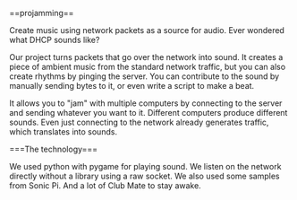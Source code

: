 ==projamming==

Create music using network packets as a source for audio. Ever wondered what DHCP sounds like?

Our project turns packets that go over the network into sound. It creates a piece of ambient music from the standard network traffic, but you can also create rhythms by pinging the server. You can contribute to the sound by manually sending bytes to it, or even write a script to make a beat.

It allows you to "jam" with multiple computers by connecting to the server and sending whatever you want to it. Different computers produce different sounds. Even just connecting to the network already generates traffic, which translates into sounds.

===The technology===

We used python with pygame for playing sound. We listen on the network directly without a library using a raw socket. We also used some samples from Sonic Pi. And a lot of Club Mate to stay awake.
